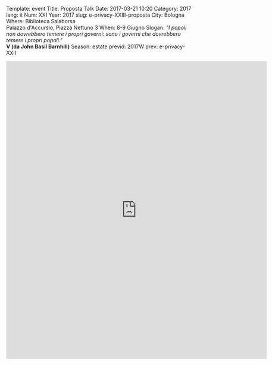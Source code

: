 Template: event
Title: Proposta Talk
Date: 2017-03-21 10:20
Category: 2017
lang: it
Num: XXI
Year: 2017
slug: e-privacy-XXIII-proposta
City: Bologna
Where: Biblioteca Salaborsa<br/>Palazzo d'Accursio, Piazza Nettuno 3
When: 8-9 Giugno
Slogan: <i>"I popoli non dovrebbero temere i propri governi: sono i governi che dovrebbero temere i propri popoli."</i><br/><b>V (da John Basil Barnhill)</b>
Season: estate
previd: 2017W
prev: e-privacy-XXII


<iframe src="https://docs.google.com/forms/d/e/1FAIpQLSeKXyu_lr7X52X82fy6zZCMLlFaks9IuF4FPGgudw3K7gDT5A/viewform?embedded=true" width="700" height="800" frameborder="0" marginheight="0" marginwidth="0">Caricamento in corso...</iframe>

